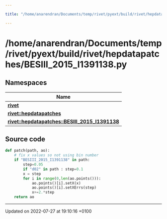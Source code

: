 ```yaml
---

title: "/home/anarendran/Documents/temp/rivet/pyext/build/rivet/hepdatapatches/BESIII_2015_I1391138.py"

---
```


# /home/anarendran/Documents/temp/rivet/pyext/build/rivet/hepdatapatches/BESIII_2015_I1391138.py



## Namespaces

| Name           |
| -------------- |
| **[rivet](http://example.org/namespaces/namespacerivet/)**  |
| **[rivet::hepdatapatches](http://example.org/namespaces/namespacerivet_1_1hepdatapatches/)**  |
| **[rivet::hepdatapatches::BESIII_2015_I1391138](http://example.org/namespaces/namespacerivet_1_1hepdatapatches_1_1besiii__2015__i1391138/)**  |




## Source code

```python
def patch(path, ao):
    # fix x values so not using bin number
    if "BESIII_2015_I1391138" in path:
        step=0.05
        if "d02" in path : step=0.1
        x = step
        for i in range(0,len(ao.points())):
            ao.points()[i].setX(x)
            ao.points()[i].setXErrs(step)
            x+=2.*step
    return ao
```


-------------------------------

Updated on 2022-07-27 at 19:10:16 +0100
